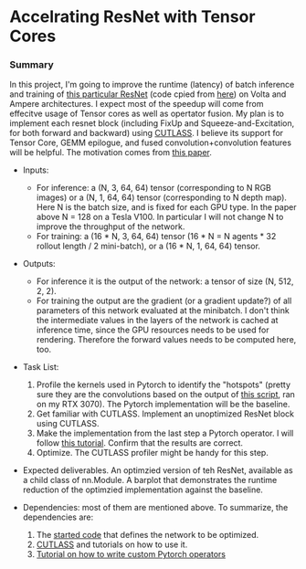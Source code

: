 # Accelrating ResNet with Tensor Cores
### Summary 
In this project, I'm going to improve the runtime (latency) of batch inference and training of [this particular ResNet](https://github.com/RuilinLi/CS348K-Project/blob/2c17b63ea251ab943d4566e1b069c83e6c5330ae/resnet.py#L651) (code cpied from [here](https://github.com/shacklettbp/bps-nav/blob/master/bps_nav/rl/ddppo/policy/resnet.py)) on Volta and Ampere architectures. I expect most of the speedup will come from effecitve usage of Tensor cores as well as opertator fusion. My plan is to implement each resnet block (including FixUp and Squeeze-and-Excitation, for both forward and backward) using [CUTLASS](https://github.com/NVIDIA/cutlass). I believe its support for Tensor Core, GEMM epilogue, and fused convolution+convolution features will be helpful. The motivation comes from [this paper](https://arxiv.org/pdf/2103.07013.pdf).
- Inputs: 
  - For inference: a (N, 3, 64, 64) tensor (corresponding to N RGB images) or a (N, 1, 64, 64) tensor (corresponding to N depth map). Here N is the batch size, and is fixed for each GPU type. In the paper above N = 128 on a Tesla V100. In particular I will not change N to improve the throughput of the network.
  - For training: a (16 * N, 3, 64, 64) tensor (16 * N = N agents * 32 rollout length / 2 mini-batch), or a (16 * N, 1, 64, 64) tensor.
- Outputs:
  - For inference it is the output of the network: a tensor of size (N, 512, 2, 2).
  - For training the output are the gradient (or a gradient update?) of all parameters of this network evaluated at the minibatch. I don't think the intermediate values in the layers of the network is cached at inference time, since the GPU resources needs to be used for rendering. Therefore the forward values needs to be computed here, too.
- Task List:
  1. Profile the kernels used in Pytorch to identify the "hotspots" (pretty sure they are the convolutions based on the output of [this script](https://github.com/RuilinLi/CS348K-Project/blob/main/basic_profile.py), ran on my RTX 3070). The Pytorch implementation will be the baseline.
  2. Get familiar with CUTLASS. Implement an unoptimized ResNet block using CUTLASS.
  3. Make the implementation from the last step a Pytorch operator. I will follow [this tutorial](https://pytorch.org/tutorials/advanced/cpp_extension.html). Confirm that the results are correct.
  4. Optimize. The CUTLASS profiler might be handy for this step.
  
- Expected deliverables. An optimzied version of teh ResNet, available as a child class of nn.Module. A barplot that demonstrates the runtime reduction of the optimzied implementation against the baseline.

- Dependencies: most of them are mentioned above. To summarize, the dependencies are:
  1. The [started code](https://github.com/RuilinLi/CS348K-Project/blob/main/resnet.py) that defines the network to be optimized.
  2. [CUTLASS](https://github.com/NVIDIA/cutlass) and tutorials on how to use it.
  3. [Tutorial on how to write custom Pytorch operators](https://pytorch.org/tutorials/advanced/cpp_extension.html)
